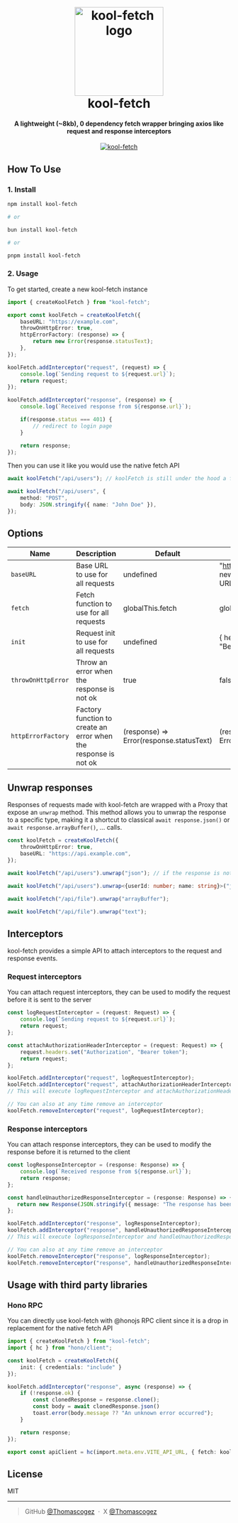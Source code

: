 
<h1 align="center">
  <br>
  <img src="./assets/logo.png" alt="kool-fetch logo" width="200">
  <br>
  kool-fetch
  <br>
</h1>

<h4 align="center">A lightweight (~8kb), 0 dependency fetch wrapper bringing axios like request and response interceptors</h4>

<p align="center">
  <a href="https://badge.fury.io/js/kool-fetch">
    <img src="https://badge.fury.io/js/kool-fetch.svg" alt="kool-fetch">
  </a>

</p>

## How To Use

### 1. Install

```bash
npm install kool-fetch 

# or

bun install kool-fetch

# or

pnpm install kool-fetch
```

### 2. Usage

To get started, create a new kool-fetch instance

```ts
import { createKoolFetch } from "kool-fetch";

export const koolFetch = createKoolFetch({
    baseURL: "https://example.com",
    throwOnHttpError: true,
    httpErrorFactory: (response) => {
        return new Error(response.statusText);
    },
});

koolFetch.addInterceptor("request", (request) => {
    console.log(`Sending request to ${request.url}`);
    return request;
});

koolFetch.addInterceptor("response", (response) => {
    console.log(`Received response from ${response.url}`);

    if(response.status === 401) {
        // redirect to login page
    }

    return response;
});

```

Then you can use it like you would use the native fetch API

```ts
await koolFetch("/api/users"); // koolFetch is still under the hood a fetch function

await koolFetch("/api/users", {
    method: "POST",
    body: JSON.stringify({ name: "John Doe" }),
});
```

## Options

| Name | Description | Default | Example |
| --- | --- | --- | --- |
| `baseURL` | Base URL to use for all requests | undefined | "<https://example.com>" \| new URL("<https://example.com>") |
| `fetch` | Fetch function to use for all requests | globalThis.fetch | globalThis.fetch |
| `init` | Request init to use for all requests | undefined | { headers: { "Authorization": "Bearer token" } } |
| `throwOnHttpError` | Throw an error when the response is not ok | true | false |
| `httpErrorFactory` | Factory function to create an error when the response is not ok | (response) => Error(response.statusText) | (response) => { return new Error(response.statusText) } |

## Unwrap responses

Responses of requests made with kool-fetch are wrapped with a Proxy that expose an `unwrap` method. This method allows you to unwrap the response to a specific type, making it a shortcut to classical `await response.json()` or `await response.arrayBuffer()`, ... calls.

```ts
const koolFetch = createKoolFetch({
    throwOnHttpError: true,
    baseURL: "https://api.example.com",
});

await koolFetch("/api/users").unwrap("json"); // if the response is not ok, an error will be thrown

await koolFetch("/api/users").unwrap<{userId: number; name: string}>("json"); 

await koolFetch("/api/file").unwrap("arrayBuffer");

await koolFetch("/api/file").unwrap("text");

```

## Interceptors

kool-fetch provides a simple API to attach interceptors to the request and response events.

### Request interceptors

You can attach request interceptors, they can be used to modify the request before it is sent to the server

```ts
const logRequestInterceptor = (request: Request) => {
    console.log(`Sending request to ${request.url}`);
    return request;
};

const attachAuthorizationHeaderInterceptor = (request: Request) => {
    request.headers.set("Authorization", "Bearer token");
    return request;
};

koolFetch.addInterceptor("request", logRequestInterceptor);
koolFetch.addInterceptor("request", attachAuthorizationHeaderInterceptor);
// This will execute logRequestInterceptor and attachAuthorizationHeaderInterceptor in order

// You can also at any time remove an interceptor
koolFetch.removeInterceptor("request", logRequestInterceptor);
```

### Response interceptors

You can attach response interceptors, they can be used to modify the response before it is returned to the client

```ts
const logResponseInterceptor = (response: Response) => {
    console.log(`Received response from ${response.url}`);
    return response;
};

const handleUnauthorizedResponseInterceptor = (response: Response) => {
   return new Response(JSON.stringify({ message: "The response has been modified" }), response);
};

koolFetch.addInterceptor("response", logResponseInterceptor);
koolFetch.addInterceptor("response", handleUnauthorizedResponseInterceptor);
// This will execute logResponseInterceptor and handleUnauthorizedResponseInterceptor in order

// You can also at any time remove an interceptor
koolFetch.removeInterceptor("response", logResponseInterceptor);
koolFetch.removeInterceptor("response", handleUnauthorizedResponseInterceptor);
```

## Usage with third party libraries

### Hono RPC

You can directly use kool-fetch with @honojs RPC client since it is a drop in replacement for the native fetch API

```ts
import { createKoolFetch } from "kool-fetch";
import { hc } from "hono/client";

const koolFetch = createKoolFetch({
    init: { credentials: "include" }
});

koolFetch.addInterceptor("response", async (response) => {
    if (!response.ok) {
        const clonedResponse = response.clone();
        const body = await clonedResponse.json()
        toast.error(body.message ?? "An unknown error occurred");
    }

    return response;
});

export const apiClient = hc(import.meta.env.VITE_API_URL, { fetch: koolFetch });
```

## License

MIT

---

> GitHub [@Thomascogez](https://github.com/Thomascogez) &nbsp;&middot;&nbsp;
> X [@Thomascogez](https://x.com/ThomasCogez)
